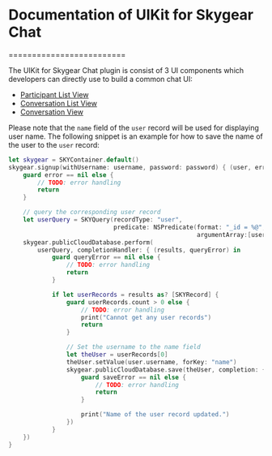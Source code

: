 # Documentation of UIKit for Skygear Chat
=========================

The UIKit for Skygear Chat plugin is consist of 3 UI components which developers can
directly use to build a common chat UI:

- [Participant List View](https://github.com/SkygearIO/chat-SDK-iOS/blob/master/docs/UIKit/ParticipantListView.md)
- [Conversation List View](https://github.com/SkygearIO/chat-SDK-iOS/blob/master/docs/UIKit/ConversationListView.md)
- [Conversation View](https://github.com/SkygearIO/chat-SDK-iOS/blob/master/docs/UIKit/ConversationView.md)

Please note that the `name` field of the `user` record will be used for
displaying user name. The following snippet is an example for how to save the name of the user
to the `user` record:

```swift
let skygear = SKYContainer.default()
skygear.signup(withUsername: username, password: password) { (user, error) in
    guard error == nil else {
        // TODO: error handling
        return
    }

    // query the corresponding user record
    let userQuery = SKYQuery(recordType: "user",
                             predicate: NSPredicate(format: "_id = %@",
                                                    argumentArray:[user.userID!]))
    skygear.publicCloudDatabase.perform(
        userQuery, completionHandler: { (results, queryError) in
            guard queryError == nil else {
                // TODO: error handling
                return
            }

            if let userRecords = results as? [SKYRecord] {
                guard userRecords.count > 0 else {
                    // TODO: error handling
                    print("Cannot get any user records")
                    return
                }

                // Set the username to the name field
                let theUser = userRecords[0]
                theUser.setValue(user.username, forKey: "name")
                skygear.publicCloudDatabase.save(theUser, completion: { (savedRecord, saveError) in
                    guard saveError == nil else {
                        // TODO: error handling
                        return
                    }

                    print("Name of the user record updated.")
                })
            }
    })
}
```
